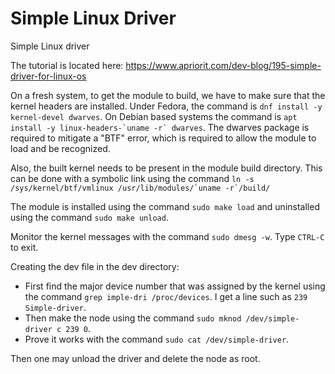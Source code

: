 # Simple Linux Driver
Simple Linux driver

The tutorial is located here:
https://www.apriorit.com/dev-blog/195-simple-driver-for-linux-os

On a fresh system, to get the module to build, we have to make sure that the
kernel headers are installed. Under Fedora, the command is ``dnf install -y
kernel-devel dwarves``. On Debian based systems the command is ```apt install -y
linux-headers-`uname -r` dwarves```. The dwarves package is required to mitigate
a "BTF" error, which is required to allow the module to load and be recognized.

Also, the built kernel needs to be present in the module build directory. This
can be done with a symbolic link using the command ```ln -s /sys/kernel/btf/vmlinux
/usr/lib/modules/`uname -r`/build/```

The module is installed using the command ```sudo make load``` and uninstalled
using the command ```sudo make unload```.

Monitor the kernel messages with the command ```sudo dmesg -w```. Type
```CTRL-C``` to exit.

Creating the dev file in the dev directory:

* First find the major device number that was assigned by the kernel using the
command ```grep imple-dri /proc/devices```. I get a line such as
```239 Simple-driver```.
* Then make the node using the command ```sudo mknod /dev/simple-driver c 239 0```.
* Prove it works with the command ```sudo cat /dev/simple-driver```.

Then one may unload the driver and delete the node as root.
